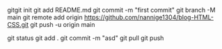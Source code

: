 gitgit init
git add README.md
git commit -m "first commit"
git branch -M main
git remote add origin https://github.com/nannige1304/blog-HTML-CSS.git
git push -u origin main


git status
git add .
git commit -m "asd"
git pull
git push